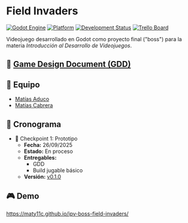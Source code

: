 # Field Invaders

[![Godot Engine](https://img.shields.io/badge/Godot-4.x-blue.svg)](https://godotengine.org/)
[![Platform](https://img.shields.io/badge/Platform-Web-green.svg)](https://github.com/Maty11C/ipv-boss-field-invaders)
[![Development Status](https://img.shields.io/badge/Status-In%20Development-yellow.svg)](https://github.com/Maty11C/ipv-boss-field-invaders)
[![Trello Board](https://img.shields.io/badge/Trello-Backlog-blue.svg)](https://trello.com/b/SQg0HugY/field-invaders)

Videojuego desarrollado en Godot como proyecto final ("boss") para la materia *Introducción al Desarrollo de Videojuegos*.

## 📄 [Game Design Document (GDD)](./gdd.md)

## 👥 Equipo
- [Matías Aduco](https://github.com/matiasaduco)
- [Matías Cabrera](https://github.com/maty11c)

## 📅 Cronograma

- 🎯 Checkpoint 1: Prototipo
    - **Fecha:** 26/09/2025
    - **Estado:** En proceso
    - **Entregables:**
        - GDD
        - Build jugable básico
    - **Versión:**  [v0.1.0](https://github.com/Maty11C/ipv-boss-field-invaders/tree/v0.1.0)

## 🎮 Demo
https://maty11c.github.io/ipv-boss-field-invaders/
